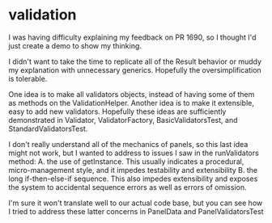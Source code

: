 # validation

I was having difficulty explaining my feedback on PR 1690, so I thought I'd just create a demo to show my thinking.

I didn't want to take the time to replicate all of the Result behavior or muddy my explanation with unnecessary generics. Hopefully the oversimplification is tolerable.

One idea is to make all validators objects, instead of having some of them as methods on the ValidationHelper. Another idea is to make it extensible, easy to add new validators. Hopefully these ideas are sufficiently demonstrated in Validator, ValidatorFactory, BasicValidatorsTest, and StandardValidatorsTest.

I don't really understand all of the mechanics of panels, so this last idea might not work, but I wanted to address to issues I saw in the runValidators method:
A. the use of getInstance. This usually indicates a procedural, micro-management style, and it impedes testability and extensibility
B. the long if-then-else-if sequence. This also impedes extensibility and exposes the system to accidental sequence errors as well as errors of omission.

I'm sure it won't translate well to our actual code base, but you can see how I tried to address these latter concerns in PanelData and PanelValidatorsTest

